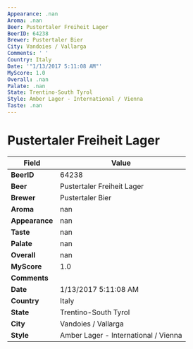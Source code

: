 ```yaml
---
Appearance: .nan
Aroma: .nan
Beer: Pustertaler Freiheit Lager
BeerID: 64238
Brewer: Pustertaler Bier
City: Vandoies / Vallarga
Comments: ' '
Country: Italy
Date: '"1/13/2017 5:11:08 AM"'
MyScore: 1.0
Overall: .nan
Palate: .nan
State: Trentino-South Tyrol
Style: Amber Lager - International / Vienna
Taste: .nan
---
```


# Pustertaler Freiheit Lager

| Field         | Value |
|---------------|-------|
| **BeerID** | 64238 |
| **Beer** | Pustertaler Freiheit Lager |
| **Brewer** | Pustertaler Bier |
| **Aroma** | nan |
| **Appearance** | nan |
| **Taste** | nan |
| **Palate** | nan |
| **Overall** | nan |
| **MyScore** | 1.0 |
| **Comments** |   |
| **Date** | 1/13/2017 5:11:08 AM |
| **Country** | Italy |
| **State** | Trentino-South Tyrol |
| **City** | Vandoies / Vallarga |
| **Style** | Amber Lager - International / Vienna |
